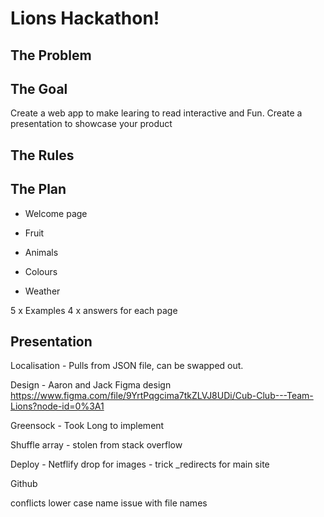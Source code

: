 # Lions Hackathon!

## The Problem

## The Goal

Create a web app to make learing to read interactive and Fun.
Create a presentation to showcase your product

## The Rules

## The Plan

- Welcome page

- Fruit
- Animals
- Colours
- Weather

5 x Examples
4 x answers for each page

## Presentation

Localisation - Pulls from JSON file, can be swapped out.

Design - Aaron and Jack
Figma design
https://www.figma.com/file/9YrtPqgcima7tkZLVJ8UDi/Cub-Club---Team-Lions?node-id=0%3A1

Greensock - Took Long to implement

Shuffle array - stolen from stack overflow

Deploy -
Netflify drop for images - trick
\_redirects for main site

Github

conflicts
lower case name issue with file names
